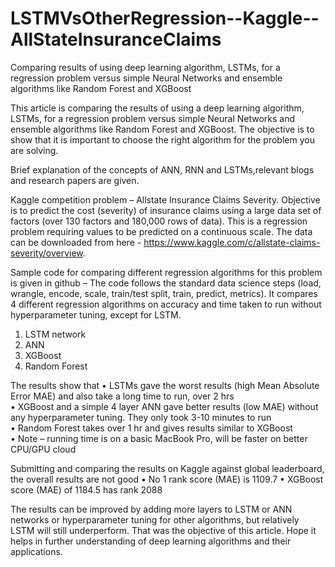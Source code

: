 # LSTMVsOtherRegression--Kaggle--AllStateInsuranceClaims
Comparing results of using deep learning algorithm, LSTMs, for a regression problem versus simple Neural Networks and ensemble algorithms like Random Forest and XGBoost

This article is comparing the results of using a deep learning algorithm, LSTMs, for a regression problem versus simple Neural Networks and ensemble algorithms like Random Forest and XGBoost. The objective is to show that it is important to choose the right algorithm for the problem you are solving. 

Brief explanation of the concepts of ANN, RNN and LSTMs,relevant blogs and research papers are given.

Kaggle competition problem – Allstate Insurance Claims Severity. Objective is to predict the cost (severity) of insurance claims using a large data set of factors (over 130 factors and 180,000 rows of data). This is a regression problem requiring values to be predicted on a continuous scale. The data can be downloaded from here - https://www.kaggle.com/c/allstate-claims-severity/overview.

Sample code for comparing different regression algorithms for this problem is given in github – 
The code follows the standard data science steps (load, wrangle, encode, scale, train/test split, train, predict, metrics). It compares 4 different regression algorithms on accuracy and time taken to run without hyperparameter tuning, except for LSTM.
1.	LSTM network
2.	ANN
3.	XGBoost
4.	Random Forest

The results show that 
•	LSTMs gave the worst results (high Mean Absolute Error MAE) and also take a long time to run, over 2 hrs                       
•	XGBoost and a simple 4 layer ANN gave better results (low MAE) without any hyperparameter tuning. They only took 3-10 minutes to run                                                                                                                           
•	Random Forest takes over 1 hr and gives results similar to XGBoost                                                             
•	Note – running time is on a basic MacBook Pro, will be faster on better CPU/GPU cloud

Submitting and comparing the results on Kaggle against global leaderboard, the overall results are not good
•	No 1 rank score (MAE) is 1109.7
•	XGBoost score (MAE) of 1184.5 has rank 2088

The results can be improved by adding more layers to LSTM or ANN networks or hyperparameter tuning for other algorithms, but relatively LSTM will still underperform. That was the objective of this article. 
Hope it helps in further understanding of deep learning algorithms and their applications.
